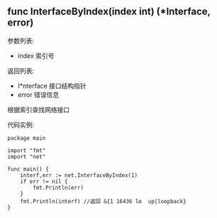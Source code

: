 ## func InterfaceByIndex(index int) (*Interface, error)

参数列表:

- index 索引号

返回列表:

- I*nterface 接口结构指针
- error 错误信息

根据索引查找网络接口

代码实例:

	package main
	
	import "fmt"
	import "net"
	
	func main() {
		interf,err := net.InterfaceByIndex(1)
		if err != nil {
			fmt.Println(err)
		}
		fmt.Println(interf) //返回 &{1 16436 lo  up|loopback}
	}